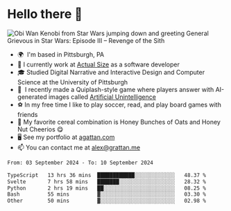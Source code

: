 <!--
**GameDog9988/GameDog9988** is a ✨ _special_ ✨ repository because its `README.md` (this file) appears on your GitHub profile.

Here are some ideas to get you started:

- 🔭 I’m currently working on ...
- 🌱 I’m currently learning ...
- 👯 I’m looking to collaborate on ...
- 🤔 I’m looking for help with ...
- 💬 Ask me about ...
- 📫 How to reach me: ...
- 😄 Pronouns: ...
- ⚡ Fun fact: ...
-->



Hello there 👋
==================================

![Obi Wan Kenobi from Star Wars jumping down and greeting General Grievous in Star Wars: Episode III – Revenge of the Sith](https://github.com/agrattan0820/agrattan0820/assets/51346343/689e56eb-29be-46a5-a079-28ea727b5f7e)


- 🌍  I'm based in Pittsburgh, PA
- 🔭  I currently work at [Actual Size](https://actualsize.com/) as a software developer
- 🎓  Studied Digital Narrative and Interactive Design and Computer Science at the University of Pittsburgh
- 👾  I recently made a Quiplash-style game where players answer with AI-generated images called [Artificial Unintelligence](https://github.com/agrattan0820/artificial-unintelligence)
- ⚽  In my free time I like to play soccer, read, and play board games with friends
- 🥣  My favorite cereal combination is Honey Bunches of Oats and Honey Nut Cheerios 😋
- 🖥️  See my portfolio at [agattan.com](http://agrattan.com/)
- 📫  You can contact me at [alex@grattan.me](mailto:alex@grattan.me)

<!--START_SECTION:waka-->

```txt
From: 03 September 2024 - To: 10 September 2024

TypeScript   13 hrs 36 mins  ████████████░░░░░░░░░░░░░   48.37 %
Svelte       7 hrs 58 mins   ███████░░░░░░░░░░░░░░░░░░   28.32 %
Python       2 hrs 19 mins   ██░░░░░░░░░░░░░░░░░░░░░░░   08.25 %
Bash         55 mins         ▓░░░░░░░░░░░░░░░░░░░░░░░░   03.30 %
Other        50 mins         ▓░░░░░░░░░░░░░░░░░░░░░░░░   02.98 %
```

<!--END_SECTION:waka-->
